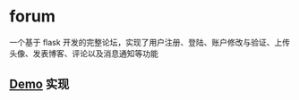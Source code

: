 # forum
一个基于 flask 开发的完整论坛，实现了用户注册、登陆、账户修改与验证、上传头像、发表博客、评论以及消息通知等功能

 ## [Demo](www.fwzhlab.com) 实现
